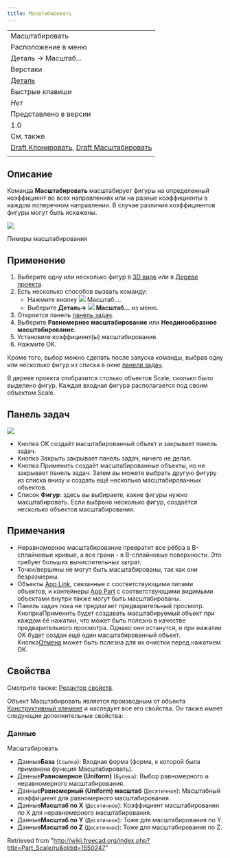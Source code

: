 ```yaml
---
title: Масштабировать
---
```

|  |
| --- |
| Масштабировать |
| Расположение в меню |
| Деталь → Масштаб... |
| Верстаки |
| [Деталь](/Part_Workbench/ru "Part Workbench/ru") |
| Быстрые клавиши |
| *Нет* |
| Представлено в версии |
| 1.0 |
| См. также |
| [Draft Клонировать](/Draft_Clone/ru "Draft Clone/ru"), [Draft Масштабировать](/Draft_Scale/ru "Draft Scale/ru") |
|  |

## Описание

Команда **Масштабировать** масштабирует фигуры на определенный коэффициент во всех направлениях или на разные коэффициенты в каждом поперечном направлении. В случае различия коэффициентов фигуры могут быть искажены.

![](/images/Part_Scale_demo.png)

Пимеры масштабирования

## Применение

1. Выберите одну или несколько фигур в [3D виде](/3D_view/ru "3D view/ru") или в [Дереве проекта](/Tree_view/ru "Tree view/ru").
2. Есть несколько способов вызвать команду:
   * Нажмите кнопку ![](/images/Part_Scale.svg) Масштаб....
   * Выберите **Деталь→ ![](/images/Part_Scale.svg) Масштаб...** из меню.
3. Откроется панель [панель задач](#Панель_задач).
4. Выберите **Равномерное масштабирование** или **Неединообразное масштабирование**.
5. Установите коэффициент(ы) масштабирования.
6. Нажмите OK.

Кроме того, выбор можно сделать после запуска команды, выбрав одну или несколько фигур из списка в окне [панели задач](#Панель_задач).

В дереве проекта отобразится столько объектов Scale, сколько было выделено фигур. Каждая входная фигура располагается под своим объектом Scale.

## Панель задач

![](/images/Part_Scale_dialog.png)

* Кнопка OK создаёт масштабированный объект и закрывает панель задач.
* Кнопка Закрыть закрывает панель задач, ничего не делая.
* Кнопка Применить создаёт масштабированные объекты, но не закрывает панель задач. Затем вы можете выбрать другую фигуру из списка внизу и создать ещё несколько масштабированных объектов.
* Список **Фигур**: здесь вы выбираете, какие фигуры нужно масштабировать. Если выбрано несколько фигур, создаётся несколько объектов масштабирования.

## Примечания

* Неравномерное масштабирование превратит все рёбра в B-сплайновые кривые, а все грани - в B-сплайновые поверхности. Это требует больших вычислительных затрат.
* Точки/вершины не могут быть масштабированы, так как они безразмерны.
* Объекты [App Link](/App_Link/ru "App Link/ru"), связанные с соответствующими типами объектов, и контейнеры [App Part](/App_Part/ru "App Part/ru") с соответствующими видимыми объектами внутри также могут быть масштабированы.
* Панель задач пока не предлагает предварительный просмотр. КнопркаПрименить будет создавать масштабируемый объект при каждом ёё нажатии, что может быть полезно в качестве предварительного просмотра. Однако они останутся, и при нажатии OK будет создан ещё один масштабированный объект. Кнопка[Отмена](/Std_Undo/ru "Std Undo/ru") может быть полезна для их очистки перед нажатием OK.

## Свойства

Смотрите также: [Редактор свойств](/Property_editor/ru "Property editor/ru").

Объект Масштабировать является производным от объекта [Конструктивный элемент](/Part_Feature/ru "Part Feature/ru") и наследует все его свойства. Он также имеет следующие дополнительные свойства:

### Данные

Масштабировать

* Данные**База** (`Ссылка`): Входная форма (форма, к которой была применена функция Масштабировать).
* Данные**Равномерное (Uniform)** (`Булева`): Выбор равномерного и неравномерного масштабирования.
* Данные**Равномерный (Uniform) масштаб**  (`Десятичное`): Масштабный коэффициент для равномерного масштабирования.
* Данные**Масштаб по X** (`Десятичное`): Коэффициент масштабирования по X для неравномерного масштабирования.
* Данные**Масштаб по Y** (`Десятичное`): Тоже для масштабирования по Y.
* Данные**Масштаб по Z** (`Десятичное`): Тоже для масштабирования по Z.

Retrieved from "<http://wiki.freecad.org/index.php?title=Part_Scale/ru&oldid=1550247>"